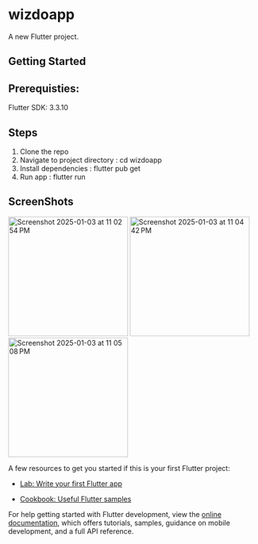# wizdoapp

A new Flutter project.

## Getting Started

## Prerequisties: 
Flutter SDK: 3.3.10

## Steps
1. Clone the repo
2. Navigate to project directory : cd wizdoapp
3. Install dependencies : flutter pub get
4. Run app : flutter run

## ScreenShots 
<img width="241" alt="Screenshot 2025-01-03 at 11 02 54 PM" src="https://github.com/user-attachments/assets/61e8f5ff-66eb-4585-88fc-53e8513f5b52" />
<img width="241" alt="Screenshot 2025-01-03 at 11 04 42 PM" src="https://github.com/user-attachments/assets/6304918f-e9b6-4336-87d6-856cf210b5e7" />
<img width="241" alt="Screenshot 2025-01-03 at 11 05 08 PM" src="https://github.com/user-attachments/assets/c7d98fab-399a-4259-aa62-06a942cb9f6d" />


A few resources to get you started if this is your first Flutter project:

- [Lab: Write your first Flutter app](https://docs.flutter.dev/get-started/codelab)

- [Cookbook: Useful Flutter samples](https://docs.flutter.dev/cookbook)

For help getting started with Flutter development, view the
[online documentation](https://docs.flutter.dev/), which offers tutorials,
samples, guidance on mobile development, and a full API reference.
